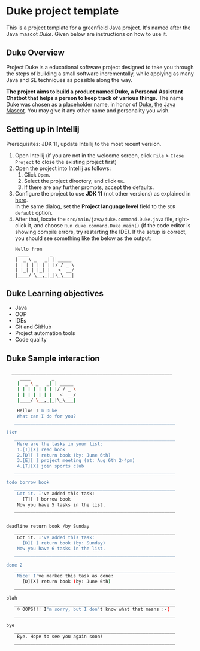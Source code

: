 # Duke project template

This is a project template for a greenfield Java project. It's named after the Java mascot _Duke_. Given below are instructions on how to use it.

## Duke Overview

Project Duke is a educational software project designed to take you through the steps of building a small software incrementally, while applying as many Java and SE techniques as possible along the way.

**The project aims to build a product named Duke, a Personal Assistant Chatbot that helps a person to keep track of various things.** The name Duke was chosen as a placeholder name, in honor of [Duke, the Java Mascot](https://www.oracle.com/java/duke.html). You may give it any other name and personality you wish.

## Setting up in Intellij

Prerequisites: JDK 11, update Intellij to the most recent version.

1. Open Intellij (if you are not in the welcome screen, click `File` > `Close Project` to close the existing project first)
1. Open the project into Intellij as follows:
   1. Click `Open`.
   1. Select the project directory, and click `OK`.
   1. If there are any further prompts, accept the defaults.
1. Configure the project to use **JDK 11** (not other versions) as explained in [here](https://www.jetbrains.com/help/idea/sdk.html#set-up-jdk).<br>
   In the same dialog, set the **Project language level** field to the `SDK default` option.
3. After that, locate the `src/main/java/duke.command.Duke.java` file, right-click it, and choose `Run duke.command.Duke.main()` (if the code editor is showing compile errors, try restarting the IDE). If the setup is correct, you should see something like the below as the output:
   ```
   Hello from
    ____        _        
   |  _ \ _   _| | _____ 
   | | | | | | | |/ / _ \
   | |_| | |_| |   <  __/
   |____/ \__,_|_|\_\___|
   ```

## Duke Learning objectives

- Java
- OOP
- IDEs
- Git and GitHub
- Project automation tools
- Code quality

##  Duke Sample interaction
 
 ```bash
   ____________________________________________________________
      ____        _        
     |  _ \ _   _| | _____ 
     | | | | | | | |/ / _ \
     | |_| | |_| |   <  __/
     |____/ \__,_|_|\_\___|

     Hello! I'm Duke
     What can I do for you?
    ____________________________________________________________

list
    ____________________________________________________________
     Here are the tasks in your list:
     1.[T][X] read book
     2.[D][ ] return book (by: June 6th)
     3.[E][ ] project meeting (at: Aug 6th 2-4pm)
     4.[T][X] join sports club
    ____________________________________________________________

todo borrow book
    ____________________________________________________________
     Got it. I've added this task: 
       [T][ ] borrow book
     Now you have 5 tasks in the list.
    ____________________________________________________________


deadline return book /by Sunday
    ____________________________________________________________
     Got it. I've added this task: 
       [D][ ] return book (by: Sunday)
     Now you have 6 tasks in the list.
    ____________________________________________________________

done 2
    ____________________________________________________________
     Nice! I've marked this task as done: 
       [D][X] return book (by: June 6th)
    ____________________________________________________________

blah
    ____________________________________________________________
     ☹ OOPS!!! I'm sorry, but I don't know what that means :-(
    ____________________________________________________________

bye
    ____________________________________________________________
     Bye. Hope to see you again soon!
    ____________________________________________________________

 ```

